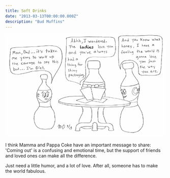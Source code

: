 ```yaml
---
title: Soft Drinks 
date: "2013-03-13T00:00:00.000Z"
description: "Bud Muffins"
---
```


![Soft Drinks](./soft-drinks.gif)

I think Mamma and Pappa Coke have an important message to share: 'Coming out' is a confusing and emotional time, but the support of friends and loved ones can make all the difference.

Just need a little humor, and a lot of love. After all, someone has to make the world fabulous.
